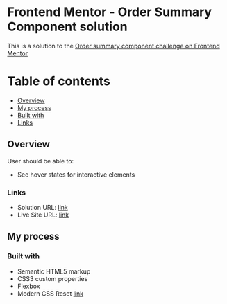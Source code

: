 # Frontend Mentor - Order Summary Component solution

This is a solution to the [Order summary component challenge on Frontend Mentor](https://www.frontendmentor.io/challenges/order-summary-component-QlPmajDUj)

# Table of contents

-   [Overview](#overview)
-   [My process](#my-process)
-   [Built with](#built-with)
-   [Links](#links)

## Overview

User should be able to:

-   See hover states for interactive elements

### Links

-   Solution URL: [link](https://github.com/rflkowalski/fem-newbie-order-summary-component)
-   Live Site URL: [link](https://rflkowalski.github.io/fem-newbie-order-summary-component/)

## My process

### Built with

-   Semantic HTML5 markup
-   CSS3 custom properties
-   Flexbox
-   Modern CSS Reset [link](https://piccalil.li/blog/a-modern-css-reset/)
